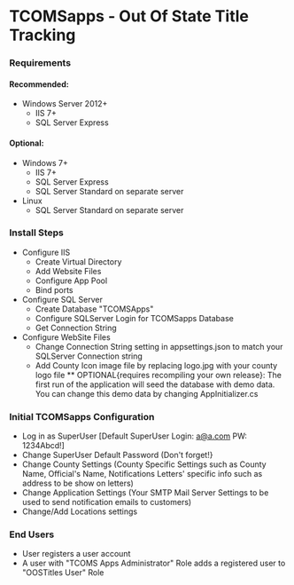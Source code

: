# TCOMSapps - Out Of State Title Tracking

### Requirements

 #### Recommended:
 * Windows Server 2012+ 
   * IIS 7+ 
   * SQL Server Express
 
 #### Optional:
 * Windows 7+
   * IIS 7+
   * SQL Server Express
   * SQL Server Standard on separate server
 * Linux
   * SQL Server Standard on separate server
  
### Install Steps

* Configure IIS  
  * Create Virtual Directory  
  * Add Website Files
  * Configure App Pool
  * Bind ports
* Configure SQL Server
  * Create Database "TCOMSApps"
  * Configure SQLServer Login for TCOMSapps Database
  * Get Connection String
* Configure WebSite Files
  * Change Connection String setting in appsettings.json to match your SQLServer Connection string
  * Add County Icon image file by replacing logo.jpg with your county logo file
  ** OPTIONAL{requires recompiling your own release}: The first run of the application will seed the database with demo data.  You can change this demo data by changing AppInitializer.cs
  
### Initial TCOMSapps Configuration

* Log in as SuperUser [Default SuperUser Login: a@a.com PW: 1234Abcd!]
* Change SuperUser Default Password (Don't forget!}
* Change County Settings (County Specific Settings such as County Name, Official's Name, Notifications Letters' specific info such as address to be show on letters)
* Change Application Settings (Your SMTP Mail Server Settings to be used to send notification emails to customers)
* Change/Add Locations settings	

### End Users

* User registers a user account
* A user with "TCOMS Apps Administrator" Role adds a registered user to "OOSTitles User" Role
